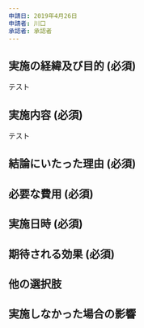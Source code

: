 ```yaml
---
申請日: 2019年4月26日
申請者: 川口
承認者: 承認者
---
```


## 実施の経緯及び目的 (必須)
テスト
## 実施内容 (必須)
テスト
## 結論にいたった理由 (必須)

## 必要な費用 (必須)

## 実施日時 (必須)

## 期待される効果 (必須)

## 他の選択肢

## 実施しなかった場合の影響

